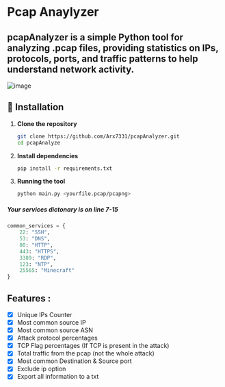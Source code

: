 # Pcap Anaylyzer
## pcapAnalyzer is a simple Python tool for analyzing .pcap files, providing statistics on IPs, protocols, ports, and traffic patterns to help understand network activity.


![image](https://github.com/Arx7331/pcapAnalyzer/assets/131692485/7e5e245a-73d9-4fb0-b255-6ff5ee838a86)

## 🔧 Installation

1. **Clone the repository**  
   ```bash
   git clone https://github.com/Arx7331/pcapAnalyzer.git
   cd pcapAnalyze
   ```
2. **Install dependencies**
   ```bash
   pip install -r requirements.txt
   ```
3. **Running the tool**
   ```bash
   python main.py <yourfile.pcap/pcapng>
   ```

##### Your services dictonary is on line 7-15
```python
common_services = {
    22: "SSH",
    53: "DNS",
    80: "HTTP",
    443: "HTTPS",
    3389: "RDP",
    123: "NTP",
    25565: "Minecraft"
}
```

## Features : 
- [x] Unique IPs Counter
- [x] Most common source IP
- [x] Most common source ASN
- [x] Attack protocol percentages
- [x] TCP Flag percentages (If TCP is present in the attack)
- [x] Total traffic from the pcap (not the whole attack)
- [x] Most common Destination & Source port
- [x] Exclude ip option
- [x] Export all information to a txt
